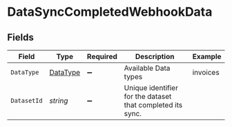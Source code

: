 # DataSyncCompletedWebhookData


## Fields

| Field                                                      | Type                                                       | Required                                                   | Description                                                | Example                                                    |
| ---------------------------------------------------------- | ---------------------------------------------------------- | ---------------------------------------------------------- | ---------------------------------------------------------- | ---------------------------------------------------------- |
| `DataType`                                                 | [DataType](../../models/shared/DataType.md)                | :heavy_minus_sign:                                         | Available Data types                                       | invoices                                                   |
| `DatasetId`                                                | *string*                                                   | :heavy_minus_sign:                                         | Unique identifier for the dataset that completed its sync. |                                                            |